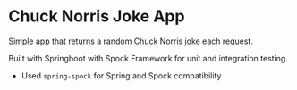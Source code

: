 # Chuck Norris Joke App

Simple app that returns a random Chuck Norris joke each request.

Built with Springboot with Spock Framework for unit and integration testing.  
* Used `spring-spock` for Spring and Spock compatibility
